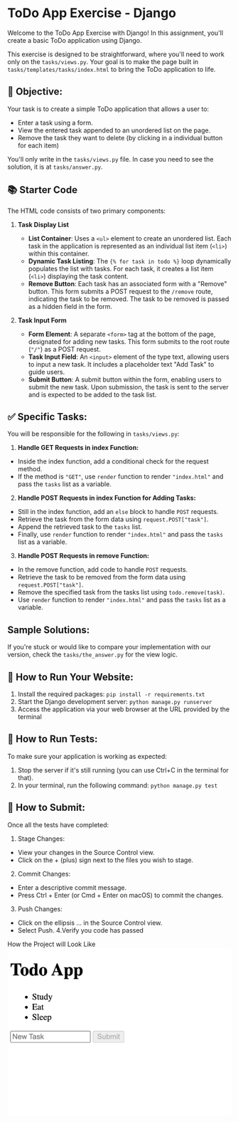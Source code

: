 # ToDo App Exercise - Django
Welcome to the ToDo App Exercise with Django! In this assignment, you'll create a basic ToDo application using Django.

This exercise is designed to be straightforward, where you'll need to work only on the `tasks/views.py`. Your goal is to make the page built in `tasks/templates/tasks/index.html` to bring the ToDo application to life.

## 🎯 Objective:
Your task is to create a simple ToDo application that allows a user to:
- Enter a task using a form.
- View the entered task appended to an unordered list on the page.
- Remove the task they want to delete (by clicking in a individual button for each item)

You'll only write in the `tasks/views.py` file. In case you need to see the solution, it is at `tasks/answer.py`.

## 📚 Starter Code
The HTML code consists of two primary components:

1. **Task Display List**
   - **List Container**: Uses a `<ul>` element to create an unordered list. Each task in the application is represented as an individual list item (`<li>`) within this container.
   - **Dynamic Task Listing**: The `{% for task in todo %}` loop dynamically populates the list with tasks. For each task, it creates a list item (`<li>`) displaying the task content.
   - **Remove Button**: Each task has an associated form with a "Remove" button. This form submits a POST request to the `/remove` route, indicating the task to be removed. The task to be removed is passed as a hidden field in the form.

2. **Task Input Form**
   - **Form Element**: A separate `<form>` tag at the bottom of the page, designated for adding new tasks. This form submits to the root route (`"/"`) as a POST request.
   - **Task Input Field**: An `<input>` element of the type text, allowing users to input a new task. It includes a placeholder text "Add Task" to guide users.
   - **Submit Button**: A submit button within the form, enabling users to submit the new task. Upon submission, the task is sent to the server and is expected to be added to the task list.

## ✅ Specific Tasks:
You will be responsible for the following in `tasks/views.py`:
1. **Handle GET Requests in index Function:**
  - Inside the index function, add a conditional check for the request method.
  - If the method is `"GET"`, use `render` function to render `"index.html"` and pass the `tasks` list as a variable.

2. **Handle POST Requests in index Function for Adding Tasks:**
  - Still in the index function, add an `else` block to handle `POST` requests.
  - Retrieve the task from the form data using `request.POST["task"]`.
  - Append the retrieved task to the `tasks` list.
  - Finally, use `render` function to render `"index.html"` and pass the `tasks` list as a variable.

3. **Handle POST Requests in remove Function:**
  - In the remove function, add code to handle `POST` requests.
  - Retrieve the task to be removed from the form data using `request.POST["task"]`.
  - Remove the specified task from the tasks list using `todo.remove(task)`.
  - Use `render` function to render `"index.html"` and pass the `tasks` list as a variable.

## Sample Solutions:
  If you're stuck or would like to compare your implementation with our version, check the `tasks/the_answer.py` for the view logic.

## 📘 How to Run Your Website:
1. Install the required packages: `pip install -r requirements.txt`
2. Start the Django development server: `python manage.py runserver`
3. Access the application via your web browser at the URL provided by the terminal

## 🚀 How to Run Tests:
To make sure your application is working as expected:

1. Stop the server if it's still running (you can use Ctrl+C in the terminal for that).
2. In your terminal, run the following command: `python manage.py test`

## 🤔 How to Submit:
Once all the tests have completed:
1. Stage Changes:
  - View your changes in the Source Control view.
  - Click on the + (plus) sign next to the files you wish to stage.
2. Commit Changes:
  - Enter a descriptive commit message.
  - Press Ctrl + Enter (or Cmd + Enter on macOS) to commit the changes.
3. Push Changes:
  - Click on the ellipsis ... in the Source Control view.
  - Select Push.
4.Verify you code has passed

How the Project will Look Like
![Local Image](project.png)
